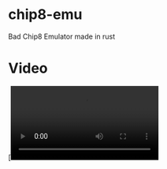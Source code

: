# chip8-emu
Bad Chip8 Emulator made in rust

# Video
[![Video of emulator](https://cdn.discordapp.com/attachments/882445750322200586/1349802888351842336/Screencast_From_2025-03-13_12-53-33.mp4?ex=67d46d66&is=67d31be6&hm=b15667140d5fd11bfb04f14caad564e6500e526b9e47ecda6aad08e91fb0ac7f&)
